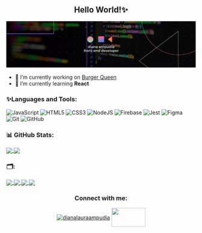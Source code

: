 <h2 align="center"> Hello World!✨</h2>

![Masterhead](https://raw.githubusercontent.com/DianaAmpudia/DianaAmpudia/main/banner_dianaap.png)

- 🔭 I’m currently working on [Burger Queen](https://github.com/DianaAmpudia/CDMX013-burger-queen-api-client)
- 🌱 I’m currently learning **React**

### ✨Languages and Tools:

![JavaScript](https://img.shields.io/badge/JavaScript-F7DF1E?style=for-the-badge&logo=javascript&logoColor=black)
![HTML5](https://img.shields.io/badge/html5-%23E34F26.svg?style=for-the-badge&logo=html5&logoColor=white)
![CSS3](https://img.shields.io/badge/css3-%231572B6.svg?style=for-the-badge&logo=css3&logoColor=white)
![NodeJS](https://img.shields.io/badge/Node.js-43853D?style=for-the-badge&logo=node.js&logoColor=white)
![Firebase](https://img.shields.io/badge/firebase-%23039BE5.svg?style=for-the-badge&logo=firebase)
![Jest](https://img.shields.io/badge/-jest-%23C21325?style=for-the-badge&logo=jest&logoColor=white)
![Figma](https://img.shields.io/badge/figma-%23F24E1E.svg?style=for-the-badge&logo=figma&logoColor=white)
![Git](https://img.shields.io/badge/git-%23F05033.svg?style=for-the-badge&logo=git&logoColor=white)
![GitHub](https://img.shields.io/badge/github-%23121011.svg?style=for-the-badge&logo=github&logoColor=white)

### 📊 GitHub Stats:
<a href="https://github-readme-stats-pink-rho-33.vercel.app//api?username=dianaampudia&theme=aura&hide_border=false&include_all_commits=true&count_private=true">
  <img align="center" src="https://github-readme-stats.vercel.app/api?username=dianaampudia&theme=aura&hide_border=false&include_all_commits=true&count_private=true" width="400"/>
</a>
<a href="https://github-readme-stats-pink-rho-33.vercel.appp/api/top-langs/?username=dianaampudia&theme=aura&hide_border=false&include_all_commits=true&count_private=true&layout=compact">
  <img align="center" src="https://github-readme-stats.vercel.app/api/top-langs/?username=dianaampudia&theme=aura&hide_border=false&include_all_commits=true&count_private=true&layout=compact" width= "400"/>
</a>

### 🗂️:

<a href="https://github.com/DianaAmpudia/CDMX013-burger-queen-api-client">
  <img align="center" src="https://github-readme-stats-pink-rho-33.vercel.app/api/pin/?username=DianaAmpudia&repo=CDMX013-burger-queen-api-client&theme=aura" />
</a>
<a href="https://github.com/DianaAmpudia/CDMX013-social-network">
  <img align="center" src="https://github-readme-stats-pink-rho-33.vercel.app/api/pin/?username=DianaAmpudia&repo=CDMX013-social-network&theme=aura" />
</a>
<a href="https://github.com/DianaAmpudia/CDMX013-data-lovers">
  <img align="center" src="https://github-readme-stats-pink-rho-33.vercel.app/api/pin/?username=DianaAmpudia&repo=CDMX013-data-lovers&theme=aura" />
</a>
<a href="https://github.com/DianaAmpudia/CDMX013-card-validation">
  <img align="center" src="https://github-readme-stats-pink-rho-33.vercel.app/api/pin/?username=DianaAmpudia&repo=CDMX013-card-validation&theme=aura" />
</a>

<h3 align="center">Connect with me:</h3>
<p align="center">
<a href="https://linkedin.com/in/dianalauraampudia" target="blank"><img align="center" src="https://raw.githubusercontent.com/rahuldkjain/github-profile-readme-generator/master/src/images/icons/Social/linked-in-alt.svg" alt="dianalauraampudia" height="50" width="40" /></a>
<a href="mailto:dianalauraampudia@gmail.com"><img align="center" src="https://1000logos.net/wp-content/uploads/2021/05/Gmail-logo.png" height="50" width="90" /></a>
</p>
